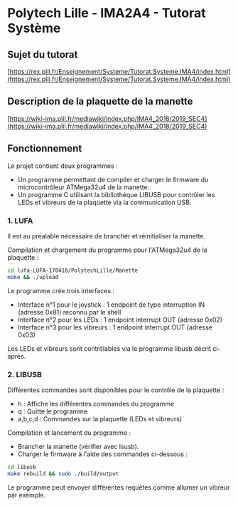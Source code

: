 # Polytech Lille - IMA2A4 - Tutorat Système

## Sujet du tutorat

[https://rex.plil.fr/Enseignement/Systeme/Tutorat.Systeme.IMA4/index.html](https://rex.plil.fr/Enseignement/Systeme/Tutorat.Systeme.IMA4/index.html)

## Description de la plaquette de la manette

[https://wiki-ima.plil.fr/mediawiki/index.php/IMA4_2018/2019_SEC4](https://wiki-ima.plil.fr/mediawiki/index.php/IMA4_2018/2019_SEC4)

## Fonctionnement

Le projet contient deux programmes :
- Un programme permettant de compiler et charger le firmware du microcontrôleur ATMega32u4 de la manette.
- Un programme C utilisant la bibliothèque LIBUSB pour contrôler les LEDs et vibreurs de la plaquette via la communication USB.

### 1. LUFA

Il est au préalable nécessaire de brancher et réinitialiser la manette.

Compilation et chargement du programme pour l'ATMega32u4 de la plaquette :

```bash
cd lufa-LUFA-170418/PolytechLille/Manette
make && ./upload
```

Le programme crée trois interfaces :
- Interface n°1 pour le joystick : 1 endpoint de type interruption IN (adresse 0x81) reconnu par le shell
- Interface n°2 pour les LEDs : 1 endpoint interrupt OUT (adresse 0x02)
- Interface n°3 pour les vibreurs : 1 endpoint interrupt OUT (adresse 0x03)

Les LEDs et vibreurs sont contrôlables via le programme libusb décrit ci-après.

### 2. LIBUSB

Différentes commandes sont disponibles pour le contrôle de la plaquette :

- h : Affiche les différentes commandes du programme
- q : Quitte le programme
- a,b,c,d : Commandes sur la plaquette (LEDs et vibreurs)

Compilation et lancement du programme :

- Brancher la manette (vérifier avec lsusb).
- Charger le firmware à l'aide des commandes ci-dessous :

```bash
cd libusb
make rebuild && sudo ./build/output
```

Le programme peut envoyer différentes requêtes comme allumer un vibreur par exemple.
